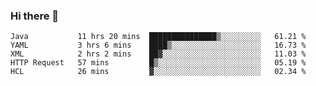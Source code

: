 ### Hi there 👋

<!--
**urzz/urzz** is a ✨ _special_ ✨ repository because its `README.md` (this file) appears on your GitHub profile.

Here are some ideas to get you started:

- 🔭 I’m currently working on ...
- 🌱 I’m currently learning ...
- 👯 I’m looking to collaborate on ...
- 🤔 I’m looking for help with ...
- 💬 Ask me about ...
- 📫 How to reach me: ...
- 😄 Pronouns: ...
- ⚡ Fun fact: ...
-->

<!--START_SECTION:waka-->
```text
Java           11 hrs 20 mins  ███████████████▒░░░░░░░░░   61.21 % 
YAML           3 hrs 6 mins    ████▒░░░░░░░░░░░░░░░░░░░░   16.73 % 
XML            2 hrs 2 mins    ██▓░░░░░░░░░░░░░░░░░░░░░░   11.03 % 
HTTP Request   57 mins         █▒░░░░░░░░░░░░░░░░░░░░░░░   05.19 % 
HCL            26 mins         ▓░░░░░░░░░░░░░░░░░░░░░░░░   02.34 % 
```
<!--END_SECTION:waka-->
